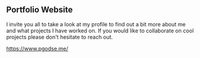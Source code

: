 ## Portfolio Website

I invite you all to take a look at my profile to find out a bit more about me and what projects I have worked on. 
If you would like to collaborate on cool projects please don't hesitate to reach out.

https://www.pgodse.me/
